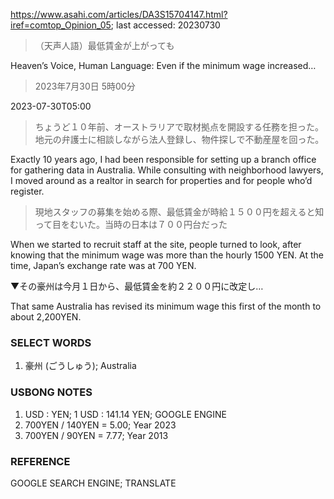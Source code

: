 https://www.asahi.com/articles/DA3S15704147.html?iref=comtop_Opinion_05; last accessed: 20230730

> （天声人語）最低賃金が上がっても

Heaven’s Voice, Human Language: Even if the minimum wage increased…

> 2023年7月30日 5時00分

2023-07-30T05:00

> ちょうど１０年前、オーストラリアで取材拠点を開設する任務を担った。地元の弁護士に相談しながら法人登録し、物件探しで不動産屋を回った。

Exactly 10 years ago, I had been responsible for setting up a branch office for gathering data in Australia. While consulting with neighborhood lawyers, I moved around as a realtor in search for properties and for people who’d register.

> 現地スタッフの募集を始める際、最低賃金が時給１５００円を超えると知って目をむいた。当時の日本は７００円台だった

When we started to recruit staff at the site, people turned to look, after knowing that the minimum wage was more than the hourly 1500 YEN. At the time, Japan’s exchange rate was at 700 YEN. 

▼その豪州は今月１日から、最低賃金を約２２００円に改定し…

That same Australia has revised its minimum wage this first of the month to about 2,200YEN.

### SELECT WORDS

1. 豪州 (ごうしゅう); Australia

### USBONG NOTES

1. USD : YEN; 1 USD : 141.14 YEN; GOOGLE ENGINE
2. 700YEN / 140YEN = 5.00; Year 2023
3. 700YEN / 90YEN = 7.77; Year 2013

### REFERENCE

GOOGLE SEARCH ENGINE; TRANSLATE
